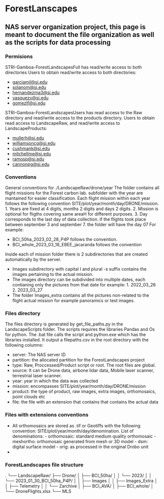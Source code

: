 # ForestLanscapes
## NAS server organization project, this page is meant to document the file organization as well as the scripts for data processing

### Permisions

STRI-Gamboa-ForestLandscapesFull has read/write access to both directories
Users to obtain read/write access to both directories: 

- garciamil@si.edu
- solanom@si.edu
- hernandezma3@si.edu
- vasquezv@si.edu
- gomezlf@si.edu

STRI-Gamboa-ForestLandscapesUsers has read access to the Raw directory and read/write access to the products directory.
Users to obtain read access to LandscapeRaw, and read/write access to LandscapeProducts: 

- mullerh@si.edu
- williamsoncg@si.edu
- cushmank@si.edu
- mitchellme@si.edu
- ramosp@si.edu
- cannonpg@si.edu



### Conventions
General conventions for ./LandscapeRaw/drone/year
The folder contains all flight missions for the Forest carbon lab. subfolder with the year are mantained for easier classification.
Each flight mission within each year follows the following convention SITE/plot/year/month/day/DRONE/mission.
		1. Years are fixed at 4 digits, months 2 digits and days 2 digits.
		2. Mission is optional for fligths covering same areaH for different purposes.
		3. Day corresponds to the last day of data collection. if the flights took place between september 3 and september 7. the folder will have the day 07
For example:
- BCI_50ha_2023_02_28_P4P follows the convention. 
- BCI_whole_2023_03_18_EBEE_jacaranda follows the convention

Inside each of mission folder there is 2 subdirectories that are created automatically by the server. 
- Images subdirectory with capital I and plural -s suffix contains the images pertaining to the actual mission. 
- The images directory can be subdivided into multiple dates, each contianing only the pictures from that date for example:
			1. 2022_03_26
			2. 2023_03_27
- The folder Images_extra contains all the pictures non-related to the flight actual mission for example panoramics or test images.


### Files directory
The files directory is generated by get_file_paths.py in the LandscapeScripts folder. The scripts requires the libraries Pandas and Os for python. The .bat file calls the script and python.exe which has the libraries installed. It output a filepaths.csv in the root directory with the following columns:
- server: The NAS server ID
- partition: the allocated partition for the ForestLandscapes project
- type: Raw, Proccessed/Product script or root. The root files are global.
- source: It can be Drone data, airbone lidar data, Mobile laser scanner, terrestrial laser scanner.
- year: year in which the data was collected
- mission: encompasses SITE/plot/year/month/day/DRONE/mission
- product: the type of product, raw images, extra images, orthomosaics, point clouds etc
- file: the file with an extension that contains that contains the actual data

### Files with extensions conventions
- All orthomosaics are stored as .tif or Geotiffs with the following convention: SITE/plot/year/month/day/denomination. 
    List of denominations:
        - orthomosaic: standard medium quality orthomosaic
        - meshortho: orthomosaic generated from mesh or 3D model
        - dsm: digital surface model
        - orig: as processed in the original Drobo unit
- 
### ForestLandscapes file structure
.
└── LandscapeRaw/
    ├── Drone/
    │   ├── BCI_50ha/
    │   │   └── 2023/
    │   │       └── 2023_01_30_BCI_50ha_P4P/
    │   │           ├── Images
    │   │           ├── Images_Extra
    │   │           ├── Telemetry
    │   │           └── Zarchive
    │   ├── BCI_AVA/
    │   ├── BCI_whole/
    │   └── DroneFlights.xlsx
    └── MLS

